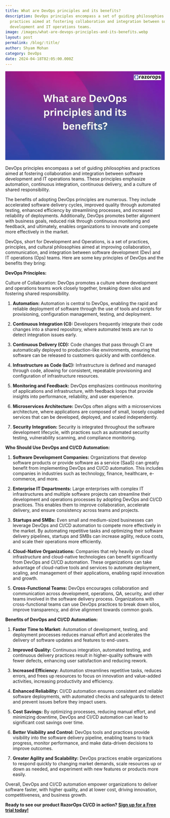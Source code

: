 ```yaml
---
title: What are DevOps principles and its benefits?
description: DevOps principles encompass a set of guiding philosophies and
  practices aimed at fostering collaboration and integration between software
  development and IT operations teams.
image: /images/what-are-devops-principles-and-its-benefits.webp
layout: post
permalink: /blog/:title/
author: Shyam Mohan
category: DevOps
date: 2024-04-18T02:05:00.000Z
---
```

![What are DevOps principles and its benefits](/images/what-are-devops-principles-and-its-benefits.webp)

DevOps principles encompass a set of guiding philosophies and practices aimed at fostering collaboration and integration between software development and IT operations teams. These principles emphasize automation, continuous integration, continuous delivery, and a culture of shared responsibility.

The benefits of adopting DevOps principles are numerous. They include accelerated software delivery cycles, improved quality through automated testing, enhanced efficiency by streamlining processes, and increased reliability of deployments. Additionally, DevOps promotes better alignment with business goals, reduced risk through continuous monitoring and feedback, and ultimately, enables organizations to innovate and compete more effectively in the market.

DevOps, short for Development and Operations, is a set of practices, principles, and cultural philosophies aimed at improving collaboration, communication, and integration between software development (Dev) and IT operations (Ops) teams. Here are some key principles of DevOps and the benefits they bring:

**DevOps Principles:**

Culture of Collaboration: DevOps promotes a culture where development and operations teams work closely together, breaking down silos and fostering shared responsibility.

1. **Automation:** Automation is central to DevOps, enabling the rapid and reliable deployment of software through the use of tools and scripts for provisioning, configuration management, testing, and deployment.
2. **Continuous Integration (CI):** Developers frequently integrate their code changes into a shared repository, where automated tests are run to detect integration issues early.

3. **Continuous Delivery (CD):** Code changes that pass through CI are automatically deployed to production-like environments, ensuring that software can be released to customers quickly and with confidence.

4. **Infrastructure as Code (IaC):** Infrastructure is defined and managed through code, allowing for consistent, repeatable provisioning and configuration of infrastructure resources.

5. **Monitoring and Feedback:** DevOps emphasizes continuous monitoring of applications and infrastructure, with feedback loops that provide insights into performance, reliability, and user experience.

6. **Microservices Architecture:** DevOps often aligns with a microservices architecture, where applications are composed of small, loosely coupled services that can be developed, deployed, and scaled independently.

7. **Security Integration:** Security is integrated throughout the software development lifecycle, with practices such as automated security testing, vulnerability scanning, and compliance monitoring.

**Who Should Use DevOps and CI/CD Automation:**

1. **Software Development Companies:** Organizations that develop software products or provide software as a service (SaaS) can greatly benefit from implementing DevOps and CI/CD automation. This includes companies in industries such as technology, finance, healthcare, e-commerce, and more.

2. **Enterprise IT Departments:** Large enterprises with complex IT infrastructures and multiple software projects can streamline their development and operations processes by adopting DevOps and CI/CD practices. This enables them to improve collaboration, accelerate delivery, and ensure consistency across teams and projects.

3. **Startups and SMBs:** Even small and medium-sized businesses can leverage DevOps and CI/CD automation to compete more effectively in the market. By automating repetitive tasks and optimizing their software delivery pipelines, startups and SMBs can increase agility, reduce costs, and scale their operations more efficiently.

4. **Cloud-Native Organizations:** Companies that rely heavily on cloud infrastructure and cloud-native technologies can benefit significantly from DevOps and CI/CD automation. These organizations can take advantage of cloud-native tools and services to automate deployment, scaling, and management of their applications, enabling rapid innovation and growth.

4. **Cross-Functional Teams:** DevOps encourages collaboration and communication across development, operations, QA, security, and other teams involved in the software delivery process. Organizations with cross-functional teams can use DevOps practices to break down silos, improve transparency, and drive alignment towards common goals.

**Benefits of DevOps and CI/CD Automation:**

1. **Faster Time to Market:** Automation of development, testing, and deployment processes reduces manual effort and accelerates the delivery of software updates and features to end-users.

2. **Improved Quality:** Continuous integration, automated testing, and continuous delivery practices result in higher-quality software with fewer defects, enhancing user satisfaction and reducing rework.

3. **Increased Efficiency:** Automation streamlines repetitive tasks, reduces errors, and frees up resources to focus on innovation and value-added activities, increasing productivity and efficiency.

4. **Enhanced Reliability:** CI/CD automation ensures consistent and reliable software deployments, with automated checks and safeguards to detect and prevent issues before they impact users.

5. **Cost Savings:** By optimizing processes, reducing manual effort, and minimizing downtime, DevOps and CI/CD automation can lead to significant cost savings over time.

6. **Better Visibility and Control:** DevOps tools and practices provide visibility into the software delivery pipeline, enabling teams to track progress, monitor performance, and make data-driven decisions to improve outcomes.

7. **Greater Agility and Scalability:** DevOps practices enable organizations to respond quickly to changing market demands, scale resources up or down as needed, and experiment with new features or products more easily.

Overall, DevOps and CI/CD automation empower organizations to deliver software faster, with higher quality, and at lower cost, driving innovation, competitiveness, and business growth.


**Ready to see our product RazorOps CI/CD in action? [Sign up for a Free trial today!](https://dashboard.razorops.com/users/sign_up)**



